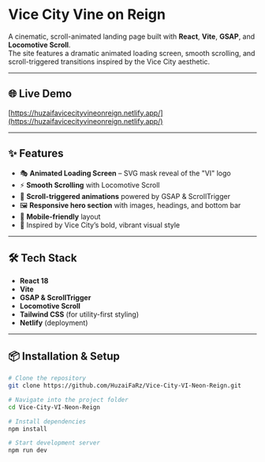 # Vice City Vine on Reign

A cinematic, scroll-animated landing page built with **React**, **Vite**, **GSAP**, and **Locomotive Scroll**.  
The site features a dramatic animated loading screen, smooth scrolling, and scroll-triggered transitions inspired by the Vice City aesthetic.

---

## 🌐 Live Demo

[https://huzaifavicecityvineonreign.netlify.app/](https://huzaifavicecityvineonreign.netlify.app/)

---

## ✨ Features

- 🎭 **Animated Loading Screen** – SVG mask reveal of the "VI" logo
- ⚡ **Smooth Scrolling** with Locomotive Scroll
- 🎯 **Scroll-triggered animations** powered by GSAP & ScrollTrigger
- 🖼 **Responsive hero section** with images, headings, and bottom bar
- 📱 **Mobile-friendly** layout
- 🎨 Inspired by Vice City’s bold, vibrant visual style

---

## 🛠 Tech Stack

- **React 18**
- **Vite**
- **GSAP & ScrollTrigger**
- **Locomotive Scroll**
- **Tailwind CSS** (for utility-first styling)
- **Netlify** (deployment)

---

## 📦 Installation & Setup

```bash
# Clone the repository
git clone https://github.com/HuzaiFaRz/Vice-City-VI-Neon-Reign.git

# Navigate into the project folder
cd Vice-City-VI-Neon-Reign

# Install dependencies
npm install

# Start development server
npm run dev
```
